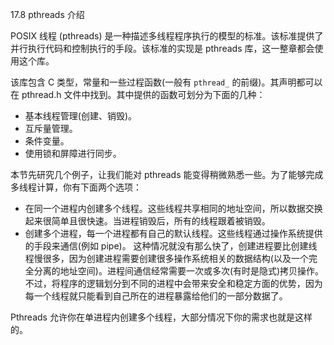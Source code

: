 17.8 pthreads 介绍

POSIX 线程 \(pthreads\) 是一种描述多线程程序执行的模型的标准。该标准提供了并行执行代码和控制执行的手段。该标准的实现是 pthreads 库，这一整章都会使用这个库。

该库包含 C 类型，常量和一些过程函数\(一般有 `pthread_` 的前缀\)。其声明都可以在 pthread.h 文件中找到。其中提供的函数可划分为下面的几种：

* 基本线程管理\(创建、销毁\)。
* 互斥量管理。
* 条件变量。
* 使用锁和屏障进行同步。

本节先研究几个例子，让我们能对 pthreads 能变得稍微熟悉一些。为了能够完成多线程计算，你有下面两个选项：

* 在同一个进程内创建多个线程。这些线程共享相同的地址空间，所以数据交换起来很简单且很快速。当进程销毁后，所有的线程跟着被销毁。
* 创建多个进程，每一个进程都有自己的默认线程。这些线程通过操作系统提供的手段来通信\(例如 pipe\)。
  这种情况就没有那么快了，创建进程要比创建线程慢很多，因为创建进程需要创建很多操作系统相关的数据结构\(以及一个完全分离的地址空间\)。进程间通信经常需要一次或多次\(有时是隐式\)拷贝操作。
  不过，将程序的逻辑划分到不同的进程中会带来安全和稳定方面的优势，因为每一个线程就只能看到自己所在的进程暴露给他们的一部分数据了。

Pthreads 允许你在单进程内创建多个线程，大部分情况下你的需求也就是这样的。

